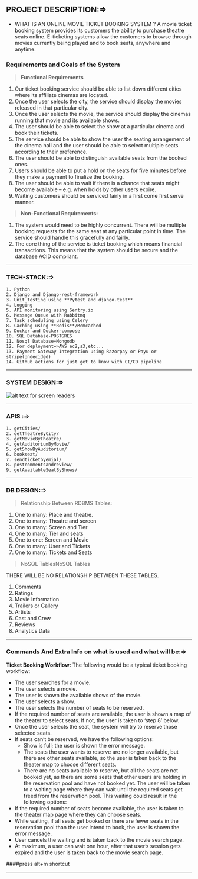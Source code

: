 ## PROJECT DESCRIPTION:=>
- WHAT IS AN ONLINE MOVIE TICKET BOOKING SYSTEM ?
	A movie ticket booking system provides its customers the ability to purchase theatre seats online.
	E-ticketing systems allow the customers to browse through movies currently being played and to book seats, anywhere and 		anytime.
### Requirements and Goals of the System

> **Functional Requirements**
1. Our ticket booking service should be able to list down different cities where its affiliate cinemas are located.
2. Once the user selects the city, the service should display the movies released in that particular city.
3. Once the user selects the movie, the service should display the cinemas running that movie and its available shows.
4. The user should be able to select the show at a particular cinema and book their tickets.
5. The service should be able to show the user the seating arrangement of the cinema hall and the user should be able to select multiple seats according to their preference.
6. The user should be able to distinguish available seats from the booked ones.
7. Users should be able to put a hold on the seats for five minutes before they make a payment to finalize the booking.
8. The user should be able to wait if there is a chance that seats might become available – e.g. when holds by other users expire.
9. Waiting customers should be serviced fairly in a first come first serve manner.

> **Non-Functional Requirements:**
1. The system would need to be highly concurrent. There will be multiple booking requests for the same seat at any particular point in time. The service should handle this gracefully and fairly.
2. The core thing of the service is ticket booking which means financial transactions. This means that the system should be secure and the database ACID compliant.

------------


### TECH-STACK:=>

	1. Python
	2. Django and Django-rest-framework    
	3. Unit testing using **Pytest and django.test**
	4. Logging
	5. API monitoring using Sentry.io
	6. Message Queue with Rabbitmq
	7. Task scheduling using Celery
	8. Caching using **Redis**/Memcached
	9. Docker and Docker-compose
	10. SQL Database-POSTGRES
	11. Nosql Database=Mongodb
	12. For deployment=>AWS ec2,s3,etc...
	13. Payment Gateway Integration using Razorpay or Payu or stripe(Undecided)
	14. Github actions for just get to know with CI/CD pipeline

------------


### SYSTEM DESIGN:=>
                        
![alt text for screen readers](Bookmyshow_High-level-system-design.png "Text to show on mouseover")


------------


### APIS :=>
	1. getCities/
	2. getTheatreByCity/
	3. getMovieByTheatre/
	4. getAuditoriumByMovie/
	5. getShowByAuditorium/
	6. bookseat/
	7. sendticketbyemial/
	8. postcommentsandreview/
	9. getAvailableSeatByShows/



------------

### DB DESIGN:=>
> Relationship Between RDBMS Tables:

1. One to many: Place and theatre.
2. One to many: Theatre and screen
3. One to many: Screen and Tier
4. One to many: Tier and seats
5. One to one: Screen and Movie
6. One to many: User and Tickets
7. One to many: Tickets and Seats

> NoSQL TablesNoSQL Tables

THERE WILL BE NO RELATIONSHIP BETWEEN THESE TABLES. 

1. Comments
2. Ratings
3. Movie Information
4. Trailers or Gallery
5. Artists
6. Cast and Crew
7. Reviews
8. Analytics Data 



------------
### Commands And Extra Info on what is used and what will be:=>

**Ticket Booking Workflow:** The following would be a typical ticket booking workflow:

- The user searches for a movie.
- The user selects a movie.
- The user is shown the available shows of the movie.
- The user selects a show.
- The user selects the number of seats to be reserved.
- If the required number of seats are available, the user is shown a map of the theater to select seats. If not, the user is taken to ‘step 8’ below.
- Once the user selects the seat, the system will try to reserve those selected seats.
- If seats can’t be reserved, we have the following options:
  - Show is full; the user is shown the error message.
  - The seats the user wants to reserve are no longer available, but there are other seats available, so the user is taken back to the theater map to choose different seats.
  - There are no seats available to reserve, but all the seats are not booked yet, as there are some seats that other users are holding in the reservation pool and have not booked yet. The user will be taken to a waiting page where they can wait until the required seats get freed from the reservation pool. This waiting could result in the following options:
- If the required number of seats become available, the user is taken to the theater map page where they can choose seats.
- While waiting, if all seats get booked or there are fewer seats in the reservation pool than the user intend to book, the user is shown the error message.
- User cancels the waiting and is taken back to the movie search page.
- At maximum, a user can wait one hour, after that user’s session gets expired and the user is taken back to the movie search page.





####press alt+m shortcut

------------

